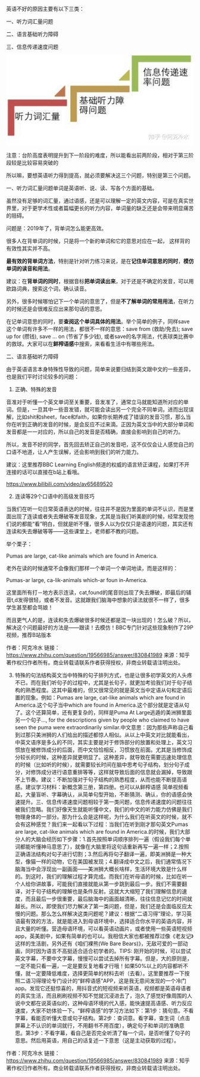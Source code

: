 
英语不好的原因主要有以下三类：

一、听力词汇量问题

二、语言基础听力障碍

三、信息传递速度问题

![2019-10-14-11-09-38.png](./images/2019-10-14-11-09-38.png)

注意：台阶高度表明提升到下一阶段的难度，所以能看出前两阶段，相对于第三阶段较是比较容易突破的

所以嘛，要想英语听力得到提高，就必须要解决这三个问题，特别是第三个问题。

一、听力词汇量问题单词是英语听、说、读、写各个方面的基础。

虽然没有足够的词汇量，通过语感，还是可以理解一定的英文内容，可是在真实世界里，对于更学术性或者篇幅更长的听力内容，单词量的缺乏还是会带来明显痛苦的阻碍。

问题是：2019年了，背单词怎么能更高效。

很多人在背单词的时候，只是将一个新的单词和它的意思对应在一起， 这样背的有效性其实并不高。

**最有效的背单词方法**，特别是针对听力练习来说，是在**记住单词意思的同时**，**模仿单词的读音和用法**。

建议：在**背单词的同时**，根据音标**把单词读出来**，对于还是不确定的发音，可以用欧路词典，搜索这个词，确认读音。

另外，很多时候哪怕记下一个单词的意思了，但是**不了解单词的常用用法**，在听力的时候还是会很难反应出来那句话的意思。

在记单词意思的同时，要**查阅这个单词具体的用法**。举个简单的例子，同样save这个单词有许多不一样的用法，都很不一样的意思：save from (救助/免去); save up for (攒钱), save ... on (节省了多少钱), 或者save的名字用法，代表球类比赛中的救球。大家可以在**鲜榨语感**中搜索，来看看生活中有哪些用法。

二、语言基础听力障碍

由于英语语言本身特殊性导致的问题，简单来说要归结到英文跟中文的一些差异，也是我们平时讨论较多的问题：

1. 正确、特殊的发音

音准对于听懂一个英文单词至关重要，音发准了，通常立马就能知道所对应的单词。但是，一旦其中一些音发错，就可能会读出另一个完全不同单词，进而出现误解，比如shit和sheet，face和faith，如果你长期养成了错误的发音习惯，那么当你在听到正确的发音的时候，是会反应不过来滴。正因为英文当中的大部分单词和发音都是一一对应的，所以自己的发音是否精确，直接会影响到自己的听力。

所以，发音不好的同学，首先回去矫正自己的发音吧，这不仅仅会让人感觉自己的口语不地道，让人产生误解，还会影响到我们的听力能力。

建议：这里推荐BBC Learning English频道的权威的语言矫正课程，如果打不开连接的话可以直接在b站上看哦。

https://www.bilibili.com/video/av65689520

2. 连读等29个口语中的高级发音技巧

当我们在听一句日常英语表达的时候，往往并不是因为里面的单词不认识，而是里面出现了连读或者失去爆破等发音现象，尤其是当我们听美剧的时候，经常发现他们说的都能“看”明白，但就是听不懂，很多人以为仅仅只是语速的问题，其实还有连读和失去爆破等等——这些课堂上，老师都不教的问题。

举个栗子：

Pumas are large, cat-like animals which are found in America.

老外在读的时候通常不会像我们那样一个单词一个单词地读，而是这样的：

Pumas-ar large, ca-lik-animals which-ar foun in-America.

这里面所有打－地方表示连读，cat,found的尾音则出现了失去爆破，即最后的辅音t,d发得很轻，或者不发音。这就跟我们脑海中想象的读法就很不一样了，很多学生甚至都会骂娘！

而且更气人的是，连读和失去爆破很多时候还都是混一块出现的！怎么破？所以，解决这个问题最好的方法是——跟读！去模仿！BBC专门针对这些现象制作了29P视频，推荐B站版本

作者：阿克冷水
链接：https://www.zhihu.com/question/19566985/answer/830841989
来源：知乎
著作权归作者所有。商业转载请联系作者获得授权，非商业转载请注明出处。

3. 特殊的句法结构英文当中特殊的句子排列方式，也是让很多初学英文的人头疼不已，而在我们听句子的过程中，尤其是长句子，就更加考验我们对于句子结构的熟悉程度。这其中最难的，但又很常见的就是英文当中定语从句和定语后置的现象。例如：Pumas are large, cat-like animals which are found in America.这个句子当中which are found in America.这个部分就是定语从句了。这个还算简单，还有更复杂的，同样是Puma At Large逃遁的美洲狮里面另一个句子…, for the descriptions given by people who claimed to have seen the puma were extraordinarily similar.中文意思：因为那些声称自己看到过那只美洲狮的人们给出的描述都惊人相似。从以上中英文对比就能看出，中英文语序是多么的不同，其实主要是对于修饰部分的放置和处理上，英文习惯放在被修饰成分的后面，而中文恰恰相反，习惯放在前面。尤其是当修饰成分较长的时候，这种差异就更明显了。这种差异，就导致在需要迅速处理信息的时候（比如听的时候），就需要较长时间在脑中思考句子结构，划分句子成分，对修饰成分进行语意重排等等，这样就导致后面的信息就会漏掉，导致跟不上节奏。建议：不断加强对于句子结构的熟悉程度，从而也能不断提高语感。建议学习材料：新概念第三册，第四册。也可以从鲜榨语感 简单视频看起，大量盲听、字幕确认，从简单句型开始，不断猜测、确认，你的语感会快速提升。三、信息传递速度问题相较于第一类问题，信息传递速度的问题往往被我们忽略。我们好像天生就能听懂中文，我们的中文的听力能力仿佛是我们物理身体的一部分。那为什么会是这样呢，为什么我们在听英文的时候，就不会有这种感觉？我们来一起看以下过程：当我们在听到刚才那句英文Pumas are large, cat-like animals which are found in America.的时候，我们大部分人的大脑会经历如下步骤：1.首先按照单词顺序排列一遍（假设我们每个单词都能听懂神马意思了），就像在大脑里将这句话重新再写一遍一样；2.按照正确语法结构对句子进行切割；3.然后再将句子翻译一遍，即美洲狮是一种大型，像猫一样的动物，它在美国被发现；4.翻译成中文之后，我们通常情况下脑海当中会浮现出一副画面——美洲狮大概长啥样，生活环境大致是什么样的。到这时，我们的理解过程才算完成。而我们在听母语的时候，比如在听一个人给你讲故事，可能我们直接就能从第一步跳到最后一步。我们不需要翻译，对于句子结构的理解也是条件反射。这就大大缩短了我们理解信息的速度，而且最后一步很重要，最后脑海中的画面越清晰，往往信息记忆的时间就越长。所以，即使我们尽力解决了第一类问题，但是，我们还是会面临反应太慢的问题。那么怎么样解决这类问题呢？建议：根据“二语习得”理论，学习英语最有效的方法，就是能进入到母语环境中，选择适合你水平的英语内容，并且大量的听懂。营造母语环境，可以看英语动画片，或者使用一些英语短视频app，英美剧中，如果有简单的也可以。我相信大家也都被推荐过像《老友记》这样的生活剧，另外还有《咱们裸熊(We Bare Bears)》，无敌可爱的一部动画，同时因为语言不高挺适合适合初学者的。TIPS: 刚开始的时候，可以尝试英文字幕，不要中文字幕，慢慢可以尝试去掉所有字幕。但是，大的原则是，一定不能只看一遍，一定是要反复地看才行哦！如果50%以上的内容都听不懂，就一定要降低难度，选择更简单的材料去听（去看）。这里要推荐一下按照二语习得理论专门设计的“鲜榨语感”APP，这是我无意间发现的一个冷门app。发现它还挺惊喜的，用抖音式的短视频来听英语，视频都是英语母语者的真实生活，而且刷刷视频不知不觉就沉浸进去了，泡久了感觉好像周围的人说中文都在说英语似的，这种母语环境的代入感，能快速提高语感、听力反应速度，大家不妨体验一下。“鲜榨语感”的学习方法如下：第1步：猜句意。不看字幕，看能否听懂大意或句子结构。第2步：查词意。看字幕，查生词（点击屏幕上不认识的单词就行，不用翻书不用百度），确定句子和单词的准确意思。第3步：不看字幕，看自己是否完全听清了每一个词，是否听懂了句子的意思。然后用英语，用自己的话复述一下意思（这是主动获取的过程）。


作者：阿克冷水
链接：https://www.zhihu.com/question/19566985/answer/830841989
来源：知乎
著作权归作者所有。商业转载请联系作者获得授权，非商业转载请注明出处。
